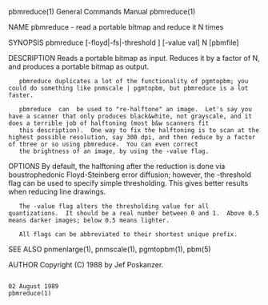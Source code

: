 pbmreduce(1)                                                                            General Commands Manual                                                                           pbmreduce(1)

NAME
       pbmreduce - read a portable bitmap and reduce it N times

SYNOPSIS
       pbmreduce [-floyd|-fs|-threshold ] [-value val] N [pbmfile]

DESCRIPTION
       Reads a portable bitmap as input.  Reduces it by a factor of N, and produces a portable bitmap as output.

       pbmreduce duplicates a lot of the functionality of pgmtopbm; you could do something like pnmscale | pgmtopbm, but pbmreduce is a lot faster.

       pbmreduce  can  be used to "re-halftone" an image.  Let's say you have a scanner that only produces black&white, not grayscale, and it does a terrible job of halftoning (most b&w scanners fit
       this description).  One way to fix the halftoning is to scan at the highest possible resolution, say 300 dpi, and then reduce by a factor of three or so using pbmreduce.  You can even correct
       the brightness of an image, by using the -value flag.

OPTIONS
       By  default,  the  halftoning  after  the reduction is done via boustrophedonic Floyd-Steinberg error diffusion; however, the -threshold flag can be used to specify simple thresholding.  This
       gives better results when reducing line drawings.

       The -value flag alters the thresholding value for all quantizations.  It should be a real number between 0 and 1.  Above 0.5 means darker images; below 0.5 means lighter.

       All flags can be abbreviated to their shortest unique prefix.

SEE ALSO
       pnmenlarge(1), pnmscale(1), pgmtopbm(1), pbm(5)

AUTHOR
       Copyright (C) 1988 by Jef Poskanzer.

                                                                                            02 August 1989                                                                                pbmreduce(1)
